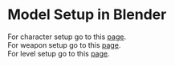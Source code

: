 # Model Setup in Blender 

For character setup go to this [page](character-setup.md).   
For weapon setup go to this [page](weapon-setup.md).   
For level setup go to this [page](level-setup.md).   